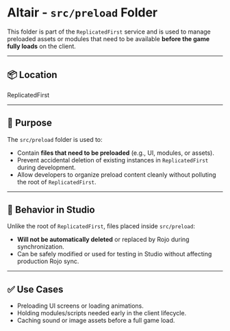 # Altair - `src/preload` Folder

This folder is part of the `ReplicatedFirst` service and is used to manage preloaded assets or modules that need to be available **before the game fully loads** on the client.

---

## 📦 Location

ReplicatedFirst


---

## 📄 Purpose

The `src/preload` folder is used to:

- Contain **files that need to be preloaded** (e.g., UI, modules, or assets).
- Prevent accidental deletion of existing instances in `ReplicatedFirst` during development.
- Allow developers to organize preload content cleanly without polluting the root of `ReplicatedFirst`.

---

## 🧠 Behavior in Studio

Unlike the root of `ReplicatedFirst`, files placed inside `src/preload`:

- **Will not be automatically deleted** or replaced by Rojo during synchronization.
- Can be safely modified or used for testing in Studio without affecting production Rojo sync.

---

## ✅ Use Cases

- Preloading UI screens or loading animations.
- Holding modules/scripts needed early in the client lifecycle.
- Caching sound or image assets before a full game load.
